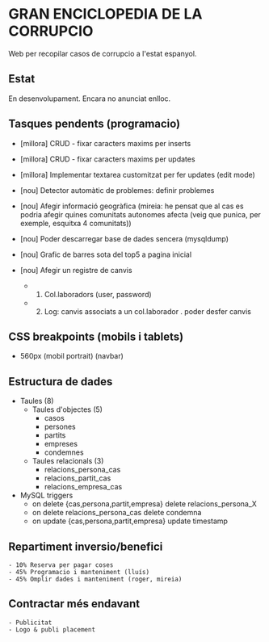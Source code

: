 # GRAN ENCICLOPEDIA DE LA CORRUPCIO

Web per recopilar casos de corrupcio a l'estat espanyol.

## Estat
En desenvolupament. Encara no anunciat enlloc.

## Tasques pendents (programacio)
- [millora] CRUD - fixar caracters maxims per inserts
- [millora] CRUD - fixar caracters maxims per updates
- [millora] Implementar textarea customitzat per fer updates (edit mode)

- [nou] Detector automàtic de problemes: definir problemes
- [nou] Afegir informació geogràfica (mireia: he pensat que al cas es podria afegir quines comunitats autonomes afecta (veig que punica, per exemple, esquitxa 4 comunitats))
- [nou] Poder descarregar base de dades sencera (mysqldump)
- [nou] Grafic de barres sota del top5 a pagina inicial
- [nou] Afegir un registre de canvis
	- 1. Col.laboradors (user, password)
	- 2. Log: canvis associats a un col.laborador . poder desfer canvis

## CSS breakpoints (mobils i tablets)
- 560px (mobil portrait) (navbar)

## Estructura de dades
- Taules (8)
	- Taules d'objectes (5)
		- casos 
		- persones
		- partits 
		- empreses 
		- condemnes
	- Taules relacionals (3)
		- relacions_persona_cas
		- relacions_partit_cas
		- relacions_empresa_cas
- MySQL triggers
  - on delete {cas,persona,partit,empresa} delete relacions_persona_X
  - on delete relacions_persona_cas delete condemna
  - on update {cas,persona,partit,empresa} update timestamp

## Repartiment inversio/benefici
	- 10% Reserva per pagar coses
	- 45% Programacio i manteniment (lluís)
	- 45% Omplir dades i manteniment (roger, mireia)

## Contractar més endavant
	- Publicitat
	- Logo & publi placement
